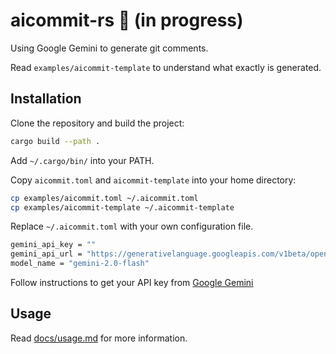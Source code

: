 # aicommit-rs 🔨 (in progress)

Using Google Gemini to generate git comments.

Read `examples/aicommit-template` to understand what exactly is generated.

## Installation

Clone the repository and build the project:

```bash
cargo build --path .
```

Add `~/.cargo/bin/` into your PATH.

Copy `aicommit.toml` and `aicommit-template` into your home directory:

```bash
cp examples/aicommit.toml ~/.aicommit.toml
cp examples/aicommit-template ~/.aicommit-template
```

Replace `~/.aicommit.toml` with your own configuration file.

```bash
gemini_api_key = ""
gemini_api_url = "https://generativelanguage.googleapis.com/v1beta/openai"
model_name = "gemini-2.0-flash"

```

Follow instructions to get your API key from [Google Gemini](<https://ai.google.dev/gemini-api/docs/quickstart>)

## Usage

Read [docs/usage.md](docs/usage.md) for more information.
